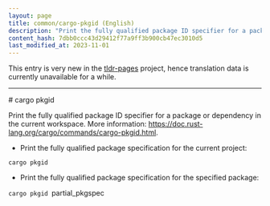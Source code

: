 ```yaml
---
layout: page
title: common/cargo-pkgid (English)
description: "Print the fully qualified package ID specifier for a package or dependency in the current workspace."
content_hash: 7dbb0ccc43d29412f77a9ff3b900cb47ec3010d5
last_modified_at: 2023-11-01
---
```


This entry is very new in the [tldr-pages](https://github.com/tldr-pages/tldr) project, hence translation data is currently unavailable for a while.

<hr># cargo pkgid

Print the fully qualified package ID specifier for a package or dependency in the current workspace.
More information: <https://doc.rust-lang.org/cargo/commands/cargo-pkgid.html>.

- Print the fully qualified package specification for the current project:

`cargo pkgid`

- Print the fully qualified package specification for the specified package:

`cargo pkgid `<span class="tldr-var badge badge-pill bg-dark-lm bg-white-dm text-white-lm text-dark-dm font-weight-bold">partial_pkgspec</span>
